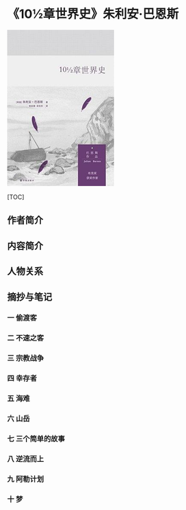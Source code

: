 # 《10½章世界史》朱利安·巴恩斯

<img src="《10½章世界史》.jpg" />

[TOC]

## 作者简介



## 内容简介



## 人物关系



## 摘抄与笔记

### 一 偷渡客



### 二 不速之客



### 三 宗教战争



### 四 幸存者



### 五 海难



### 六 山岳



### 七 三个简单的故事



### 八 逆流而上



### 九 阿勒计划



### 十 梦